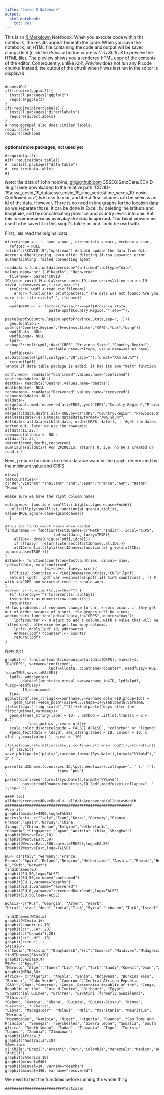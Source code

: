 ```yaml
---
title: "Covid R Notebook"
output: 
  html_notebook: 
    toc: yes
---
```


This is an [R Markdown](http://rmarkdown.rstudio.com) Notebook. When you execute code within the notebook, the results appear beneath the code. 
When you save the notebook, an HTML file containing the code and output will be saved alongside it (click the *Preview* button or press *Ctrl+Shift+K* to preview the HTML file).
The preview shows you a rendered HTML copy of the contents of the editor. Consequently, unlike *Knit*, *Preview* does not run any R code chunks. Instead, the output of the chunk when it was last run in the editor is displayed.
```{r}

#names(Co)
if(!require(ggplot2)){
  install.packages("ggplot2")
  require(ggplot2)
}
if(!require(directlabels)){
  install.packages("directlabels")
  require(directlabels)
}
# note ggrepel also does similar labels. 
require(plyr)
require(reshape2)


```
**optional more packages, not used yet**
```{r } 
#require(git2r)
#if(!require(data.table)){
#  install.packages("data.table")
#  require(data.table)
#}

```
*Note*: the data of John hopkins, git@github.com:CSSEGISandData/COVID-19.git
(here downloaded to the relative path 'COVID-19\\csse_covid_19_data\\csse_covid_19_time_series\\time_series_19-covid-Confirmed.csv')
is in csv format, and the 4 first columns can be seen as an id of the data. However, There is no need in line graphs for the location data so we separate those. It can be  done in Excel, by deleting the latitude and longitude, and by concatenating province and country levels into one. But this is cumbersome as everyday the data is updated. The Excel conversion used to be saved it in this script's folder as and could be read with


First, lets read the original data: 
```{r} 
#fetch(repo = ".", name = NULL, credentials = NULL, verbose = TRUE,
  refspec = NULL)
fetch(".\\COVID-19","upstream") #should update the data from Git. 
#error authenticating. even after deleting id-rsa pasword: error authenticating: failed connecting agent

readdata <-function(dataversion="Confirmed",coltype="date", values.name="nr"){ #"Deaths", "Recovered"
  filename<- paste('COVID-19\\csse_covid_19_data\\csse_covid_19_time_series\\time_series_19-covid-',dataversion,".csv",sep="") 
  tryCatch( wpdf <-read.csv(filename) ,
    error= function(e) print(paste(e," The data was not found: Are you sure this file exists? ",filename))
    )
  wpdf$CRPS <- as.factor(ifelse(""==wpdf$Province.State, 
                    paste(wpdf$Country.Region,"",sep=""),
                    paste(wpdf$Country.Region,wpdf$Province.State,sep=', ')))
  geo.location <- wpdf[c("Country.Region","Province.State","CRPS","Lat","Long")]
  wpdf$Lat<- NULL
  wpdf$Long<- NULL
  lpdf<-reshape2::melt(wpdf,id=c("CRPS","Province.State","Country.Region"),
                    variable.name=coltype, value.name=values.name) 
  lpdf$Date<- as.Date(paste(lpdf[,coltype],"20",sep=""),format="X%m.%d.%Y") 
  return(lpdf)
}#note if data.table package is added, it has its own "melt" function

confirmed<- readdata("Confirmed",values.name="confirmed")
confirmed$date<- NULL
deaths<- readdata("Deaths",values.name="deaths")
deaths$date<- NULL
recovered<- readdata("Recovered",values.name="recovered")
recovered$date<- NULL
alldata<- merge(confirmed,recovered,all=TRUE,by=c("CRPS","Country.Region","Province.State","Date"))
alldata<- merge(alldata,deaths,all=TRUE,by=c("CRPS","Country.Region","Province.State","Date"))
#alldata$date<-as.Date(alldata$date,format="X%m.%d.%Y")  
#alldata<-alldata[with(alldata, order(CRPS, date)), ]  #get the dates sorted out, later we use the rownames!
alldata[11:22,]
rownames(alldata)<- NULL
alldata[11:22,]
rm(confirmed,deaths,recovered)
sum(is.na(alldata)) #on 20200315: returns 0, i.e. no NA's created or read in!
```

Next, prepare functions to select data we want to line graph, determined by the minimum value and CRPS

```{r}
minv=1
testcountries<- c("Be","Vietnam","Thailand","ind","Japan","France","Ger", "Nethe", "Hunan")

#make sure we have the right column names

multigrep<- function( smalllist,biglist,ignorecase=FALSE){
  unlist(llply(smalllist,function(a) grep(a,biglist, value=TRUE,ignore.case=ignorecase)))
  }

#this one finds exact names when needed
findIDnames <- function(testIDnames=c("Neth","India"), idcol="CRPS",
                      lpdf=alldata, fuzzy=TRUE){ 
    allIDs<- drop(unique(lpdf[,idcol]))
    if (!fuzzy) {return(intersect(testIDnames,allIDs))}
    allIDs[unlist(llply(testIDnames,function(a) grep(a,allIDs, ignore.case=TRUE)))]
} 
datasel<- function(countries=testcountries, minval= minv, lpdf=alldata, var="confirmed",
                  id="CRPS", fuzzy=FALSE){
  if(fuzzy) countries <- findIDnames(countries,"CRPS",lpdf)
  return( lpdf[ (lpdf[var]>=minval)&(lpdf[,id] %in% countries) , ]) # with id=CRPS and var=confirmed it should work.
}
addrownrs<-function(ts,sortby="") {
  #if !(sortby=="") ts[order(ts[,sortby])]
  ts$counter<-as.numeric(row.names(ts))
  return(ts)
}# two problems: if rownames change to chr, errors occur. if they get out of order because of a sort, the graphs will be a mess. 
addcounter<-function(lpdf=alldata,id="CRPS",counter="day"){
    lpdf$counter <- 0 #just to add a column, with a value that will be filled next. otherwise we get too many columns. 
    lpdf<- ddply(lpdf,id, addrownrs)
    #names(lpdf)["counter"]<- counter
    return(lpdf)
}

```
*Now plot*
```{r}
graphit <- function(countries=unique(alldata$CRPS), minval=1, ID="CRPS", varname="confirmed",
                    lpdf=alldata, countname="counter", needfuzzy=TRUE, loga=TRUE,saveit=FALSE){
  lpdf<- addcounter(
        datasel(countries,minval,var=varname,id=ID, lpdf=lpdf, fuzzy=needfuzzy),
        ID,countname)
  lin<- ggplot(lpdf,aes_string(x=countname,y=varname,color=ID,group=ID)) +  
    geom_line()+geom_point(size=0.7,shape=1)+ylab(paste(varname, ifelse(loga," (log scale)","")))+xlab(paste("days after the first",minval,varname))+
  geom_dl(aes_string(label = ID) , method = list(dl.trans(x = x + 0.2),
          "last.points", cex = 0.8))+  
  scale_color_discrete(guide = FALSE) #FALSE , "colorbar" or "legend"
  #geom_text(data = ldaydf, aes_string(label = ID, colour = ID, x =Inf, y =max(value) ), hjust = -10) 
  ifelse(loga,return(lin+scale_y_continuous(trans='log2')),return(lin))
  if (saveit) save.plot(paste("plots/",varname,format(Sys.Date(),format="%Y%m%d")," in ( ", 
                        paste(findIDnames(countries,ID,lpdf,needfuzzy),collapse=", " )," )"),
                        type= "png")
}
paste("confirmed",format(Sys.Date(),format="%Y%m%d"), 
        paste(findIDnames(countries,ID,lpdf,needfuzzy),collapse=", " ),sep="_")

#### test
alldata$recoveredOverDead <- alldata$recovered/alldata$death
##########################################################
#Use it:
graphit(minval=4000,loga=FALSE)
WestvsEast<- c("Italy","Iran","Korea","Germany","France, France","Spain","Norway","China, Jiangsu","China,_Hunan","Belgium","Netherlands", "Romania","Singapore","Japan","Austria","China, Shanghai")
graphit(WestvsEast,10)
graphit(WestvsEast,50)
graphit(WestvsEast,500,saveit=TRUE)#,loga=FALSE)
graphit(WestvsEast,loga=FALSE)

EU<- c("Italy","Germany","France, France","Spain","Poland","Belgium","Netherlands","Austria","Romani","Hunga","Ireland","Sweden","Denmark","Finland","Bulgaria","Portugal","Greece","Croatia","Slovakia","Slovenia","Czechia","Estonia","Lithuania","Latvia","Malta","Luxembourg","Cyprus","United K","Swit","Norway")
findIDnames(EU)
graphit(EU,50,loga=FALSE)
graphit(EU,50,varname="confirmed")
graphit(EU,1,varname="deaths")
graphit(EU,1,varname="recovered")
graphit(EU,0,varname="recoveredOverDead",loga=FALSE)
graphit(EU,50,loga=FALSE)

WCAsia<-c("Rus", "Georgia", "Armen", "Azerb", "Ukrai","stan","desh","india","Irak","Syria","Lebanon","Turk","Israel","Pal","Bhu","Palest")

findIDnames(WCAsia)
graphit(WCAsia,10)
graphit(countries,10)
graphit(c("..CA"),20)
graphit(c("Canada"),20)
graphit(c("..NY"),10)
graphit(c("US"),1)
SAsiaIO<-c("India","Pakistan","Bangladesh","Sri","Comoros","Maldives","Madagascar","Mauritius","Seychelles")
findIDnames(SAsiaIO)
graphit(SAsiaIO,8)
MENA<-c("Egypt", "Marocco","Alger","Tunes","Lib","Syr","Turk","Saudi","Kuwait","Oman","arab","UAE","Yemen","Bahrain","Qatar","Irak","Iran")
graphit(MENA,50)
Africa<- c("Algeria", "Angola", "Benin", "Botswana", "Burkina Faso", "Burundi", "Cabo Verde", "Cameroon","Central African Republic (CAR)","Chad","Comoros", "Congo, Democratic Republic of the", "Congo, Republic of the", "Cote d'Ivoire", "Djibouti", "Egypt", 
"Equatorial Guinea", "Eritrea", "Eswatini (formerly Swaziland)", "Ethiopia", 
"Gabon", "Gambia", "Ghana", "Guinea", "Guinea-Bissau", "Kenya", "Lesotho", "Liberia", 
"Libya", "Madagascar", "Malawi", "Mali", "Mauritania", "Mauritius", "Morocco", 
"Mozambique", "Namibia", "Niger", "Nigeria", "Rwanda", "Sao Tome and Principe", "Senegal", "Seychelles", "Sierra Leone", "Somalia", "South Africa", "South Sudan", "Sudan", "Tanzania", "Togo", "Tunisia", "Uganda", "Zambia", "Zimbabwe")
graphit(Africa,3)
graphit("Australia",10)
SAmerica<-c("Chile","Brazil","Argenti","Peru","Colombia","Venezuela","Mexico","Honduras","Salvador","Panama","Ecuador","Surinam","Guyan","Beliz","Guatemals", "Antill")
graphit(SAmerica,10)
graphit(minval=500)
graphit(minval=10, varname="deaths")
graphit(minval=100, varname="recovered")
```
We need to test the functions before running the whole thing 
```{r testing}
###########################testcases

```